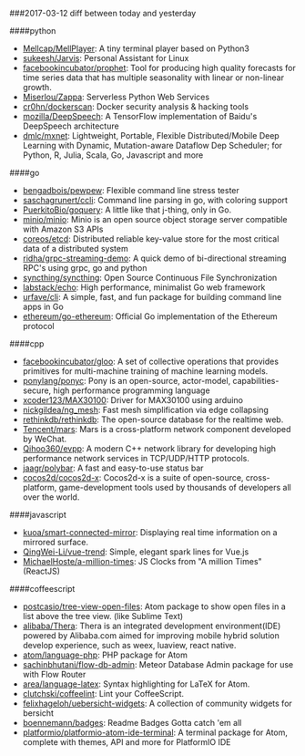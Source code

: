 ###2017-03-12
diff between today and yesterday

####python
* [Mellcap/MellPlayer](https://github.com/Mellcap/MellPlayer): A tiny terminal player based on Python3
* [sukeesh/Jarvis](https://github.com/sukeesh/Jarvis): Personal Assistant for Linux
* [facebookincubator/prophet](https://github.com/facebookincubator/prophet): Tool for producing high quality forecasts for time series data that has multiple seasonality with linear or non-linear growth.
* [Miserlou/Zappa](https://github.com/Miserlou/Zappa): Serverless Python Web Services
* [cr0hn/dockerscan](https://github.com/cr0hn/dockerscan): Docker security analysis & hacking tools
* [mozilla/DeepSpeech](https://github.com/mozilla/DeepSpeech): A TensorFlow implementation of Baidu's DeepSpeech architecture
* [dmlc/mxnet](https://github.com/dmlc/mxnet): Lightweight, Portable, Flexible Distributed/Mobile Deep Learning with Dynamic, Mutation-aware Dataflow Dep Scheduler; for Python, R, Julia, Scala, Go, Javascript and more

####go
* [bengadbois/pewpew](https://github.com/bengadbois/pewpew): Flexible command line stress tester
* [saschagrunert/ccli](https://github.com/saschagrunert/ccli): Command line parsing in go, with coloring support 
* [PuerkitoBio/goquery](https://github.com/PuerkitoBio/goquery): A little like that j-thing, only in Go.
* [minio/minio](https://github.com/minio/minio): Minio is an open source object storage server compatible with Amazon S3 APIs
* [coreos/etcd](https://github.com/coreos/etcd): Distributed reliable key-value store for the most critical data of a distributed system
* [ridha/grpc-streaming-demo](https://github.com/ridha/grpc-streaming-demo): A quick demo of bi-directional streaming RPC's using grpc, go and python
* [syncthing/syncthing](https://github.com/syncthing/syncthing): Open Source Continuous File Synchronization
* [labstack/echo](https://github.com/labstack/echo): High performance, minimalist Go web framework
* [urfave/cli](https://github.com/urfave/cli): A simple, fast, and fun package for building command line apps in Go
* [ethereum/go-ethereum](https://github.com/ethereum/go-ethereum): Official Go implementation of the Ethereum protocol

####cpp
* [facebookincubator/gloo](https://github.com/facebookincubator/gloo): A set of collective operations that provides primitives for multi-machine training of machine learning models.
* [ponylang/ponyc](https://github.com/ponylang/ponyc): Pony is an open-source, actor-model, capabilities-secure, high performance programming language
* [xcoder123/MAX30100](https://github.com/xcoder123/MAX30100): Driver for MAX30100 using arduino
* [nickgildea/ng_mesh](https://github.com/nickgildea/ng_mesh): Fast mesh simplification via edge collapsing
* [rethinkdb/rethinkdb](https://github.com/rethinkdb/rethinkdb): The open-source database for the realtime web.
* [Tencent/mars](https://github.com/Tencent/mars): Mars is a cross-platform network component developed by WeChat.
* [Qihoo360/evpp](https://github.com/Qihoo360/evpp): A modern C++ network library for developing high performance network services in TCP/UDP/HTTP protocols.
* [jaagr/polybar](https://github.com/jaagr/polybar): A fast and easy-to-use status bar
* [cocos2d/cocos2d-x](https://github.com/cocos2d/cocos2d-x): Cocos2d-x is a suite of open-source, cross-platform, game-development tools used by thousands of developers all over the world.

####javascript
* [kuoa/smart-connected-mirror](https://github.com/kuoa/smart-connected-mirror): Displaying real time information on a mirrored surface.
* [QingWei-Li/vue-trend](https://github.com/QingWei-Li/vue-trend):  Simple, elegant spark lines for Vue.js
* [MichaelHoste/a-million-times](https://github.com/MichaelHoste/a-million-times): JS Clocks from "A million Times" (ReactJS)

####coffeescript
* [postcasio/tree-view-open-files](https://github.com/postcasio/tree-view-open-files): Atom package to show open files in a list above the tree view. (like Sublime Text)
* [alibaba/Thera](https://github.com/alibaba/Thera): Thera is an integrated development environment(IDE) powered by Alibaba.com aimed for improving mobile hybrid solution develop experience, such as weex, luaview, react native.
* [atom/language-php](https://github.com/atom/language-php): PHP package for Atom
* [sachinbhutani/flow-db-admin](https://github.com/sachinbhutani/flow-db-admin): Meteor Database Admin package for use with Flow Router
* [area/language-latex](https://github.com/area/language-latex): Syntax highlighting for LaTeX for Atom.
* [clutchski/coffeelint](https://github.com/clutchski/coffeelint): Lint your CoffeeScript.
* [felixhageloh/uebersicht-widgets](https://github.com/felixhageloh/uebersicht-widgets): A collection of community widgets for bersicht
* [boennemann/badges](https://github.com/boennemann/badges):  Readme Badges  Gotta catch 'em all
* [platformio/platformio-atom-ide-terminal](https://github.com/platformio/platformio-atom-ide-terminal): A terminal package for Atom, complete with themes, API and more for PlatformIO IDE
